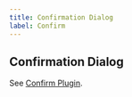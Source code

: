 ```yaml
---
title: Confirmation Dialog
label: Confirm
---
```


## Confirmation Dialog

See [Confirm Plugin](../plugins/Confirm.md).
